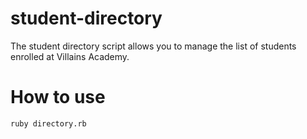 # student-directory

The student directory script allows you to manage the list of students enrolled at Villains Academy.

# How to use

```shell
ruby directory.rb
```
